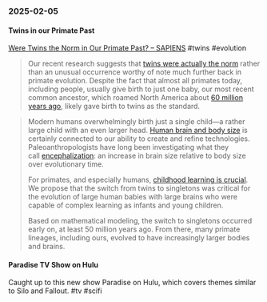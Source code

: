 ### 2025-02-05
#### Twins in our Primate Past
[Were Twins the Norm in Our Primate Past? – SAPIENS](https://www.sapiens.org/biology/twins-primates-human-evolution/) #twins #evolution 

> Our recent research suggests that [twins were actually the norm](https://doi.org/10.3390/humans4030014) rather than an unusual occurrence worthy of note much further back in primate evolution. Despite the fact that almost all primates today, including people, usually give birth to just one baby, our most recent common ancestor, which roamed North America about [60 million years ago](https://doi.org/10.1371/journal.pbio.3000494), likely gave birth to twins as the standard.

> Modern humans overwhelmingly birth just a single child—a rather large child with an even larger head. [Human brain and body size](https://doi.org/10.1073/pnas.1201895109) is certainly connected to our ability to create and refine technologies. Paleoanthropologists have long been investigating what they call [encephalization](https://doi.org/10.1016/B978-0-444-53860-4.00019-2): an increase in brain size relative to body size over evolutionary time.
> 
> For primates, and especially humans, [childhood learning is crucial](https://doi.org/10.1002/\(SICI\)1096-8644\(1997\)25+%3C63::AID-AJPA3%3E3.0.CO;2-8). We propose that the switch from twins to singletons was critical for the evolution of large human babies with large brains who were capable of complex learning as infants and young children.
> 
> Based on mathematical modeling, the switch to singletons occurred early on, at least 50 million years ago. From there, many primate lineages, including ours, evolved to have increasingly larger bodies and brains.

#### Paradise TV Show on Hulu
Caught up to this new show Paradise on Hulu, which covers themes similar to Silo and Fallout. #tv #scifi 

